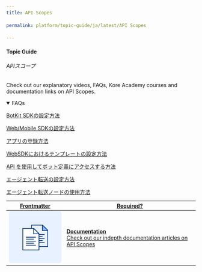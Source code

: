 ```yaml
---
title: API Scopes

permalink: platform/topic-guide/ja/latest/API Scopes

---
```


#### Topic Guide
###### APIスコープ

  Check out our explanatory videos, FAQs, Kore Academy courses and documentation links on API Scopes.

<details open>
  <summary>FAQs
  </summary>

  <a class="doc-link" target="_blank" href="https://developer.kore.ai/docs/bots/sdks/botkit-sdk-tutorial-agent-transfer/?lang=ja">
 
  BotKit SDKの設定方法

</a>

<a class="doc-link" target="_blank" href="https://developer.kore.ai/docs/bots/sdks/kore-ai-web-sdk-tutorial/?lang=ja">
 
  Web/Mobile SDKの設定方法

</a>


<a class="doc-link" target="_blank" href="https://developer.kore.ai/docs/bots/sdks/sdk-app-registration/?lang=ja">
 
  アプリの登録方法

</a>
  
<a class="doc-link" target="_blank" href="https://developer.kore.ai/docs/bots/sdks/message-templates/?lang=ja">
 
  WebSDKにおけるテンプレートの設定方法

</a>
  
<a class="doc-link" target="_blank" href="https://developer.kore.ai/docs/bots/api-guide/apis/?lang=ja">
 
  API を使用してボット定義にアクセスする方法

</a>
  
<a class="doc-link" target="_blank" href="https://developer.kore.ai/docs/bots/sdks/botkit-sdk-tutorial-agent-transfer/?lang=ja">
 
  エージェント転送の設定方法

</a>
  
<a class="doc-link" target="_blank" href="https://developer.kore.ai/docs/bots/bot-builder-tool/dialog-task/working-with-the-agent-transfer-node/?lang=ja">
 
  エージェント転送ノードの使用方法

</a>

</details>

<a class="doc-link" target="_blank" href="https://developer.kore.ai/docs/bots/api-guide/apis/#Associating_API_Scopes?lang=ja">
 

| Frontmatter | Required? |
|-------------|-------------|
| ![alt text](images/docIcon.svg "Title") | **Documentation**  <br /> Check out our indepth documentation articles on API Scopes | 


</a>

